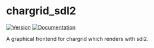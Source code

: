# chargrid\_sdl2

[![Version](https://img.shields.io/crates/v/chargrid_sdl2.svg)](https://crates.io/crates/chargrid_sdl2)
[![Documentation](https://docs.rs/chargrid_sdl2/badge.svg)](https://docs.rs/chargrid_sdl2)

A graphical frontend for chargrid which renders with sdl2.

